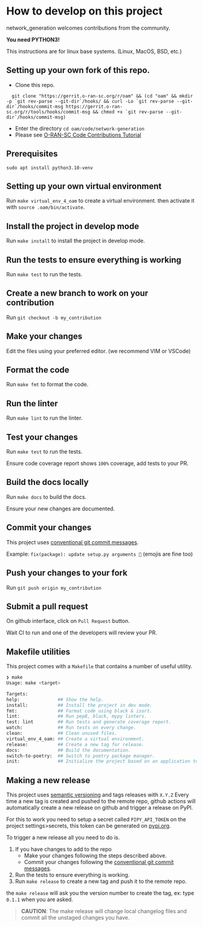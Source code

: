 # How to develop on this project

network_generation welcomes contributions from the community.

**You need PYTHON3!**

This instructions are for linux base systems. (Linux, MacOS, BSD, etc.)
## Setting up your own fork of this repo.

- Clone this repo. 
```
  git clone "https://gerrit.o-ran-sc.org/r/oam" && (cd "oam" && mkdir -p `git rev-parse --git-dir`/hooks/ && curl -Lo `git rev-parse --git-dir`/hooks/commit-msg https://gerrit.o-ran-sc.org/r/tools/hooks/commit-msg && chmod +x `git rev-parse --git-dir`/hooks/commit-msg)
```
- Enter the directory `cd oam/code/network-generation`
- Please see [O-RAN-SC Code Contributions Tutorial](https://wiki.o-ran-sc.org/display/ORAN/Tutorial%3A+Making+code+contributions+to+O-RAN+open+source+project)

## Prerequisites

```
sudo apt install python3.10-venv
```

## Setting up your own virtual environment

Run `make virtual_env_4_oam` to create a virtual environment.
then activate it with `source .oam/bin/activate`.

## Install the project in develop mode

Run `make install` to install the project in develop mode.

## Run the tests to ensure everything is working

Run `make test` to run the tests.

## Create a new branch to work on your contribution

Run `git checkout -b my_contribution`

## Make your changes

Edit the files using your preferred editor. (we recommend VIM or VSCode)

## Format the code

Run `make fmt` to format the code.

## Run the linter

Run `make lint` to run the linter.

## Test your changes

Run `make test` to run the tests.

Ensure code coverage report shows `100%` coverage, add tests to your PR.

## Build the docs locally

Run `make docs` to build the docs.

Ensure your new changes are documented.

## Commit your changes

This project uses [conventional git commit messages](https://www.conventionalcommits.org/en/v1.0.0/).

Example: `fix(package): update setup.py arguments 🎉` (emojis are fine too)

## Push your changes to your fork

Run `git push origin my_contribution`

## Submit a pull request

On github interface, click on `Pull Request` button.

Wait CI to run and one of the developers will review your PR.
## Makefile utilities

This project comes with a `Makefile` that contains a number of useful utility.

```bash 
❯ make
Usage: make <target>

Targets:
help:              ## Show the help.
install:           ## Install the project in dev mode.
fmt:               ## Format code using black & isort.
lint:              ## Run pep8, black, mypy linters.
test: lint         ## Run tests and generate coverage report.
watch:             ## Run tests on every change.
clean:             ## Clean unused files.
virtual_env_4_oam: ## Create a virtual environment.
release:           ## Create a new tag for release.
docs:              ## Build the documentation.
switch-to-poetry:  ## Switch to poetry package manager.
init:              ## Initialize the project based on an application template.
```

## Making a new release

This project uses [semantic versioning](https://semver.org/) and tags releases with `X.Y.Z`
Every time a new tag is created and pushed to the remote repo, github actions will
automatically create a new release on github and trigger a release on PyPI.

For this to work you need to setup a secret called `PIPY_API_TOKEN` on the project settings>secrets, 
this token can be generated on [pypi.org](https://pypi.org/account/).

To trigger a new release all you need to do is.

1. If you have changes to add to the repo
    * Make your changes following the steps described above.
    * Commit your changes following the [conventional git commit messages](https://www.conventionalcommits.org/en/v1.0.0/).
2. Run the tests to ensure everything is working.
4. Run `make release` to create a new tag and push it to the remote repo.

the `make release` will ask you the version number to create the tag, ex: type `0.1.1` when you are asked.

> **CAUTION**:  The make release will change local changelog files and commit all the unstaged changes you have.

